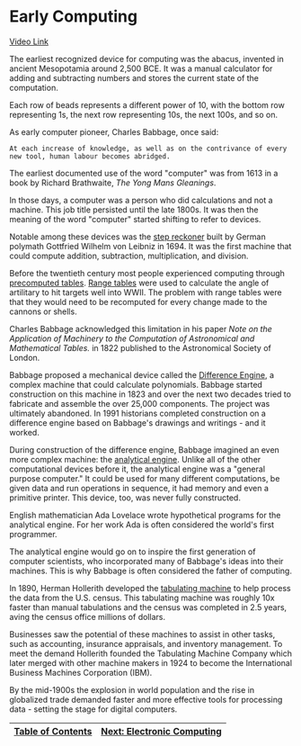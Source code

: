 # Early Computing
[Video Link](https://youtu.be/O5nskjZ_GoI)

The earliest recognized device for computing was the abacus, invented in ancient Mesopotamia around 2,500 BCE. It was a manual calculator for adding and subtracting numbers and stores the current state of the computation.

Each row of beads represents a different power of 10, with the bottom row representing 1s, the next row representing 10s, the next 100s, and so on.

As early computer pioneer, Charles Babbage, once said:
```
At each increase of knowledge, as well as on the contrivance of every new tool, human labour becomes abridged.
```

The earliest documented use of the word "computer" was from 1613 in a book by Richard Brathwaite, _The Yong Mans Gleanings_.

In those days, a computer was a person who did calculations and not a machine. This job title persisted until the late 1800s. It was then the meaning of the word "computer" started shifting to refer to devices.

Notable among these devices was the [step reckoner](https://www.britannica.com/technology/Step-Reckoner) built by German polymath Gottfried Wilhelm von Leibniz in 1694. It was the first machine that could compute addition, subtraction, multiplication, and division.

Before the twentieth century most people experienced computing through [precomputed tables](https://en.wikipedia.org/wiki/Precomputation). [Range tables](https://en.wikipedia.org/wiki/Range_table) were used to calculate the angle of artilitary to hit targets well into WWII. The problem with range tables were that they would need to be recomputed for every change made to the cannons or shells.

Charles Babbage acknowledged this limitation in his paper _Note on the Application of Machinery to the Computation of Astronomical and Mathematical Tables._ in 1822 published to the Astronomical Society of London.

Babbage proposed a mechanical device called the [Difference Engine](https://en.wikipedia.org/wiki/Difference_engine), a complex machine that could calculate polynomials. Babbage started construction on this machine in 1823 and over the next two decades tried to fabricate and assemble the over 25,000 components. The project was ultimately abandoned. In 1991 historians completed construction on a difference engine based on Babbage's drawings and writings - and it worked.

During construction of the difference engine, Babbage imagined an even more complex machine: the [analytical engine](https://en.wikipedia.org/wiki/Analytical_Engine). Unlike all of the other computational devices before it, the analytical engine was a "general purpose computer." It could be used for many different computations, be given data and run operations in sequence, it had memory and even a primitive printer. This device, too, was never fully constructed.

English mathematician Ada Lovelace wrote hypothetical programs for the analytical engine. For her work Ada is often considered the world's first programmer.

The analytical engine would go on to inspire the first generation of computer scientists, who incorporated many of Babbage's ideas into their machines. This is why Babbage is often considered the father of computing.

In 1890, Herman Hollerith developed the [tabulating machine](https://en.wikipedia.org/wiki/Tabulating_machine) to help process the data from the U.S. census. This tabulating machine was roughly 10x faster than manual tabulations and the census was completed in 2.5 years, aving the census office millions of dollars.

Businesses saw the potential of these machines to assist in other tasks, such as accounting, insurance appraisals, and inventory management. To meet the demand Hollerith founded the Tabulating Machine Company which later merged with other machine makers in 1924 to become the International Business Machines Corporation (IBM).

By the mid-1900s the explosion in world population and the rise in globalized trade demanded faster and more effective tools for processing data - setting the stage for digital computers.

| [Table of Contents](../README.md#table-of-contents) | [Next: Electronic Computing](../02/README.md) |
| :-------------------------------------------------: | :-------------------------------------------: |
